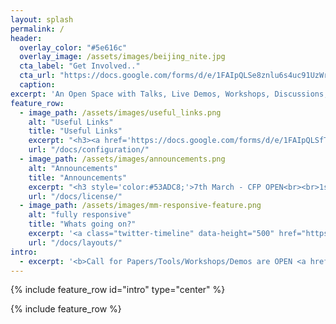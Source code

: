 ```yaml
---
layout: splash
permalink: /
header:
  overlay_color: "#5e616c"
  overlay_image: /assets/images/beijing_nite.jpg
  cta_label: "Get Involved.."
  cta_url: "https://docs.google.com/forms/d/e/1FAIpQLSe8znlu6s4uc91UzWr1fcAvdyP17W5n84fhElOcIjXhQd3W3Q/viewform?usp=sf_link"
  caption:
excerpt: 'An Open Space with Talks, Live Demos, Workshops, Discussions, CTFs with a common focus on Reconnaissance.'
feature_row:
  - image_path: /assets/images/useful_links.png
    alt: "Useful Links"
    title: "Useful Links"
    excerpt: "<h3><a href='https://docs.google.com/forms/d/e/1FAIpQLSfTLhkfmJ2yaRucR4iXoYTenBLtCIElg9V9nRPbqcaiLTdkzA/viewform'>Submit to CFP</a><br><br><a href='https://docs.google.com/forms/d/e/1FAIpQLSe8znlu6s4uc91UzWr1fcAvdyP17W5n84fhElOcIjXhQd3W3Q/viewform?usp=sf_link'>Get Involved/Sponsor Us</a> <!--Sponsor Form</a><br><a href=''> Get Involved Form</a><br>-->"
    url: "/docs/configuration/"
  - image_path: /assets/images/announcements.png
    alt: "Announcements"
    title: "Announcements"
    excerpt: "<h3 style='color:#53ADC8;'>7th March - CFP OPEN<br><br>1st March - Recon Village will be at DEFCON China<br><br></h3>"
    url: "/docs/license/"
  - image_path: /assets/images/mm-responsive-feature.png
    alt: "fully responsive"
    title: "Whats going on?"
    excerpt: '<a class="twitter-timeline" data-height="500" href="https://twitter.com/ReconVillage">Tweets by ReconVillage</a> <script async src="//platform.twitter.com/widgets.js" charset="utf-8"></script>'
    url: "/docs/layouts/"
intro:
  - excerpt: '<b>Call for Papers/Tools/Workshops/Demos are OPEN <a href="https://docs.google.com/forms/d/e/1FAIpQLSfTLhkfmJ2yaRucR4iXoYTenBLtCIElg9V9nRPbqcaiLTdkzA/viewform?usp=sf_link" class="btn btn--success" size="10 ">SUBMIT NOW</a></b>'
---
```

{% include feature_row id="intro" type="center" %}

{% include feature_row %}
